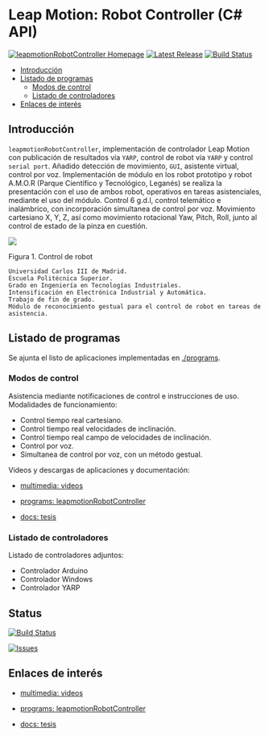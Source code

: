 # Leap Motion: Robot Controller (C# API)

[![leapmotionRobotController Homepage](https://img.shields.io/badge/leapmotionRobotController-develop-orange.svg)](https://github.com/davidvelascogarcia/leapmotionRobotController/tree/develop/docs) [![Latest Release](https://img.shields.io/github/tag/davidvelascogarcia/tensorflow-cpp-examples.svg?label=Latest%20Release)](https://github.com/davidvelascogarcia/leapmotionRobotController/tags) [![Build Status](https://travis-ci.org/davidvelascogarcia/leapmotionRobotController.svg?branch=develop)](https://travis-ci.org/davidvelascogarcia/leapmotionRobotController)

- [Introducción](#introducción)
- [Listado de programas](#listado-de-programas)
	- [Modos de control](#modos-de-control)
	- [Listado de controladores](#listado-de-controladores)
- [Enlaces de interés](#enlaces-de-interés)

## Introducción

`leapmotionRobotController`, implementación de controlador Leap Motion con publicación de resultados vía `YARP`, control de robot vía `YARP` y control `serial port`. Añadido detección de movimiento, `GUI`, asistente virtual, control por voz. Implementación de módulo en los robot prototipo y robot A.M.O.R (Parque Científico y Tecnológico, Leganés) se realiza la presentación con el uso de ambos robot, operativos en tareas asistenciales, mediante el uso del módulo. Control 6 g.d.l, control telemático e inalámbrico, con incorporación simultanea de control por voz.
Movimiento cartesiano X, Y, Z, así como movimiento rotacional Yaw, Pitch, Roll, junto al control de estado de la pinza en cuestión.

![](https://lh3.googleusercontent.com/dtyw1scpNiuBd87cPYhppHJS0Zyc6I07M88B2-K7aGxYgpquwL9oOyliU_XxuRS0PzHtvo88_Q=w640-h360-p)

Figura 1. Control de robot

```
Universidad Carlos III de Madrid.
Escuela Politécnica Superior.
Grado en Ingeniería en Tecnologías Industriales.
Intensificación en Electrónica Industrial y Automática.
Trabajo de fin de grado.
Módulo de reconocimiento gestual para el control de robot en tareas de asistencia.
```

## Listado de programas

Se ajunta el listo de aplicaciones implementadas en [./programs](./programs).

### Modos de control

Asistencia mediante notificaciones de control e instrucciones de uso.
Modalidades de funcionamiento:

- Control tiempo real cartesiano.
- Control tiempo real velocidades de inclinación.
- Control tiempo real campo de velocidades de inclinación.
- Control por voz.
- Simultanea de control por voz, con un método gestual.

Videos y descargas de aplicaciones y documentación:


- [multimedia: videos](https://www.youtube.com/watch?time_continue=2&v=DU1mztLFsmE)

- [programs: leapmotionRobotController](https://github.com/davidvelascogarcia)

- [docs: tesis](https://www.researchgate.net/publication/319902393_Modulo_de_reconocimiento_gestual_para_control_de_robot_en_tareas_de_asistencia)

### Listado de controladores

Listado de controladores adjuntos:

- Controlador Arduino
- Controlador Windows
- Controlador YARP

## Status

[![Build Status](https://travis-ci.org/davidvelascogarcia/leapmotionRobotController.svg?branch=develop)](https://travis-ci.org/davidvelascogarcia/leapmotionRobotController)

[![Issues](https://img.shields.io/github/issues/davidvelascogarcia/leapmotionRobotController.svg?label=Issues)](https://github.com/davidvelascogarcia/leapmotionRobotController/issues)


## Enlaces de interés

* [multimedia: videos](https://www.youtube.com/watch?time_continue=2&v=DU1mztLFsmE)

* [programs: leapmotionRobotController](https://github.com/davidvelascogarcia)

* [docs: tesis](https://www.researchgate.net/publication/319902393_Modulo_de_reconocimiento_gestual_para_control_de_robot_en_tareas_de_asistencia)

